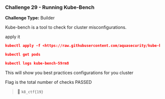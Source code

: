 ### Challenge 29 - Running Kube-Bench

**Challenge Type:** Builder

Kube-bench is a tool to check for cluster misconfigurations.

apply it

```json
kubectl apply -f <https://raw.githubusercontent.com/aquasecurity/kube-bench/main/job.yaml>
```

```json
kubectl get pods
```

```json
kubectl logs kube-bench-59rm8
```

This will show you best practices configurations for you cluster

Flag is the total number of checks PASSED

> 🏁 `k8_ctf{19}`

